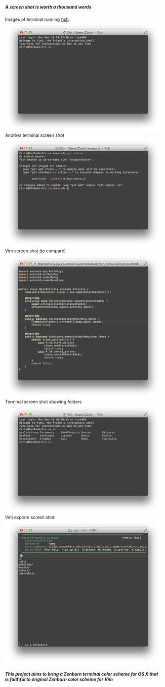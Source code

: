 ##### A screen shot is worth a thousand words
Images of terminal running [fish](http://fishshell.com/).
![Screen shot terminal startup](screen-shots/screen-shot-terminal-startup.png)
Another terminal screen shot
![Screen shot terminal example 0](screen-shots/screen-shot-terminal-example-0.png)
Vim screen shot (to compare)
![Screen shot vim](screen-shots/screen-shot-vim.png)
Terminal screen shot showing folders
![Screen shot terminal folders](screen-shots/screen-shot-terminal-folders.png)
Vim explore screen shot
![Screen shot vim explore](screen-shots/screen-shot-vim-explore.png)
##### This project aims to bring a Zenburn terminal color scheme for OS X that is faithful to original Zenburn color scheme for Vim